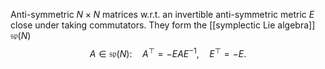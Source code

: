 Anti-symmetric $N \times N$ matrices w.r.t. an invertible anti-symmetric metric $E$ close under taking commutators. They form the [[symplectic Lie algebra]] $\mathfrak{s p}(N)$
$$
A \in \mathfrak{s p}(N): \quad A^{\top}=-E A E^{-1}, \quad E^{\top}=-E .
$$